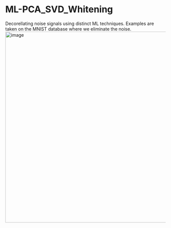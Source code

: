 # ML-PCA_SVD_Whitening
Decorellating noise signals using distinct ML techniques. Examples are taken on the MNIST database where we eliminate the noise.
<img width="599" alt="image" src="https://github.com/user-attachments/assets/ac7cff2b-f233-4895-9e7a-8d137926054a">

